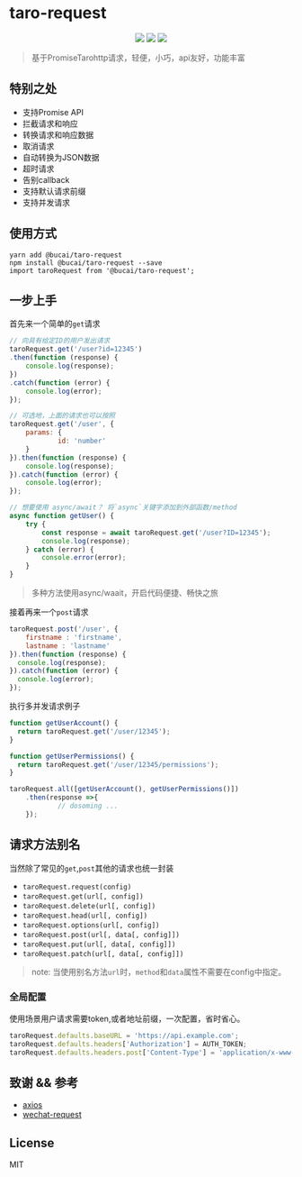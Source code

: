 



# taro-request

<p align="center">
    <img src="https://img.shields.io/npm/dm/taro-request.svg?style=flat-square" />
    <img src="https://img.shields.io/npm/v/taro-request.svg?style=flat-square" />
    <img src="https://img.shields.io/badge/license-MIT-blue.svg?style=flat-square" />
</p>

> 基于PromiseTarohttp请求，轻便，小巧，api友好，功能丰富


## 特别之处
- 支持Promise API
- 拦截请求和响应
- 转换请求和响应数据
- 取消请求
- 自动转换为JSON数据
- 超时请求
- 告别callback
- 支持默认请求前缀
- 支持并发请求

## 使用方式

```yarn add @bucai/taro-request``` <br />
```npm install @bucai/taro-request --save ```<br />
```import taroRequest from '@bucai/taro-request';```<br />

## 一步上手

首先来一个简单的```get```请求
```js
// 向具有给定ID的用户发出请求
taroRequest.get('/user?id=12345')
.then(function (response) {
	console.log(response);
})
.catch(function (error) {
	console.log(error);
});

// 可选地，上面的请求也可以按照
taroRequest.get('/user', {
	params: {
			id: 'number'
	}
}).then(function (response) {
    console.log(response);
}).catch(function (error) {
    console.log(error);
});

// 想要使用 async/await？ 将`async`关键字添加到外部函数/method
async function getUser() {
	try {
		const response = await taroRequest.get('/user?ID=12345');
		console.log(response);
	} catch (error) {
		console.error(error);
	}
}
```
> 多种方法使用async/waait，开启代码便捷、畅快之旅

接着再来一个```post```请求

```js
taroRequest.post('/user', {
	firstname : 'firstname',
	lastname : 'lastname'
}).then(function (response) {
  console.log(response);
}).catch(function (error) {
  console.log(error);
});
```

执行多并发请求例子

```js
function getUserAccount() {
  return taroRequest.get('/user/12345');
}

function getUserPermissions() {
  return taroRequest.get('/user/12345/permissions');
}

taroRequest.all([getUserAccount(), getUserPermissions()])
	.then(response =>{
			// dosoming ...
	});
```

## 请求方法别名
当然除了常见的```get```,```post```其他的请求也统一封装

- ```taroRequest.request(config)```
- ```taroRequest.get(url[, config])```
- ```taroRequest.delete(url[, config])```
- ```taroRequest.head(url[, config])```
- ```taroRequest.options(url[, config])```
- ```taroRequest.post(url[, data[, config]])```
- ```taroRequest.put(url[, data[, config]])```
- ```taroRequest.patch(url[, data[, config]])```

> note: 当使用别名方法`url`时，`method`和`data`属性不需要在config中指定。


### 全局配置

使用场景用户请求需要token,或者地址前缀，一次配置，省时省心。

```js
taroRequest.defaults.baseURL = 'https://api.example.com';
taroRequest.defaults.headers['Authorization'] = AUTH_TOKEN;
taroRequest.defaults.headers.post['Content-Type'] = 'application/x-www-form-urlencoded';
```

## 致谢 && 参考
* [axios](https://github.com/axios/axios)
* [wechat-request](https://github.com/hatedMe/wechat-request)


## License

MIT